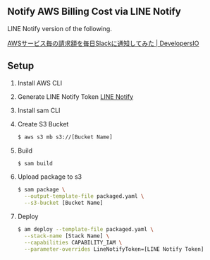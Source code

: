## Notify AWS Billing Cost via LINE Notify

LINE Notify version of the following.

[AWSサービス毎の請求額を毎日Slackに通知してみた | DevelopersIO](https://dev.classmethod.jp/articles/notify-slack-aws-billing/)

## Setup

1. Install AWS CLI

1. Generate LINE Notify Token
   [LINE Notify](https://notify-bot.line.me/my/)

1. Install sam CLI

1. Create S3 Bucket
    ```bash
    $ aws s3 mb s3://[Bucket Name]
    ```
1. Build
    ```bash
    $ sam build
    ```
1. Upload package to s3
    ```bash
    $ sam package \
      --output-template-file packaged.yaml \
      --s3-bucket [Bucket Name]
    ```

1. Deploy
    ```bash
    $ am deploy --template-file packaged.yaml \
      --stack-name [Stack Name] \
      --capabilities CAPABILITY_IAM \
      --parameter-overrides LineNotifyToken=[LINE Notify Token]
    ```
